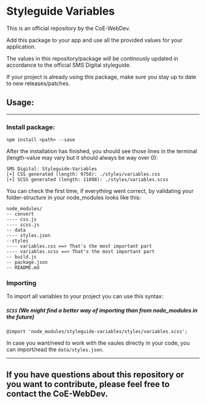 # Styleguide Variables

This is an official repository by the CoE-WebDev.

Add this package to your app and use all the provided values for your application.

The values in this repository/package will be continously updated in accordance to the official SMS Digital styleguide.

If your project is already using this package, make sure you stay up to date to new releases/patches.

## Usage:
---
### Install package:
```
npm install <path> --save
```
After the installation has finished, you should see those lines in the terminal (length-value may vary but it should always be way over 0):

```
SMS Digital: Styleguide-Variables
[+] CSS generated (length: 9758): ./styles/variables.css
[+] SCSS generated (length: 11098): ./styles/variables.scss
```

You can check the first time, if everything went correct, by validating your folder-structure in your node_modules looks like this:
```
node_modules/
-- convert
---- css.js
---- scss.js
-- data
---- styles.json
--styles
---- variables.css ==> That's the most important part
---- variables.scss ==> That's the most important part
-- build.js
-- package.json
-- README.md
```

### Importing
To import all variables to your project you can use this syntax:
##### `SCSS` (We might find a better way of importing than from node_modules in the future)
```
@import 'node_modules/styleguide-variables/styles/variables.scss';
```
In case you want/need to work with the vaules directly in your code, you can import/read the `data/styles.json`.

----
## If you have questions about this repository or you want to contribute, please feel free to contact the CoE-WebDev.
